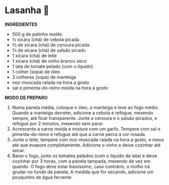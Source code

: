 # Lasanha :meat_on_bone:
**INGREDIENTES**
* 500 g de patinho moído
* ½ xícara (chá) de cebola picada
* ⅔ de xícara (chá) de cenoura picada
* ⅔ de xícara (chá) de salsão picado
* 1 xícara (chá) de leite
* 1 xícara (chá) de vinho branco seco
* 1 lata de tomate pelado (com o líquido)
* 1 colher (sopa) de óleo
* 3 colheres (sopa) de manteiga
* noz-moscada ralada na hora a gosto
* sal e pimenta-do-reino moída na hora a gosto

**MODO DE PREPARO**
1. Numa panela média, coloque o óleo, a manteiga e leve ao fogo médio. Quando a manteiga derreter, adicione a cebola e refogue, mexendo sempre, até ficar transparente. Junte a cenoura e o salsão picados, e refogue por 2 minutos, mexendo sem parar.
2. Acrescente a carne moída e misture com um garfo. Tempere com sal e pimenta-do-reino e refogue até que a carne perca a cor rosada.
3. Junte o leite, tempere com noz-moscada ralada na hora a gosto, e mexa até que evapore completamente. Adicione o vinho e deixe cozinhar até secar.
4. Baixe o fogo, junte os tomates pelados (com o líquido da lata) e deixe cozinhar por 3 horas, com a panela tampada, mexendo de vez em quando. O fogo deve estar baixíssimo, caso contrário, o molho irá grudar no fundo da panela. A medida que for secando, adicione um pouquinho de água fervente.



